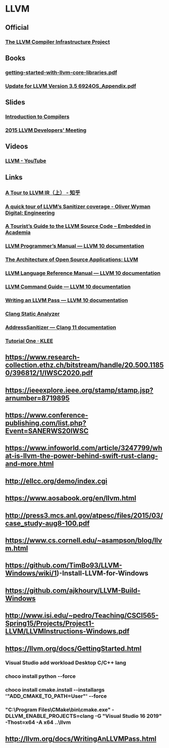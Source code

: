 # LLVM
## Official
### [The LLVM Compiler Infrastructure Project](https://llvm.org/)
## Books
### [getting-started-with-llvm-core-libraries.pdf](https://org.computer/dist/pdf/getting-started-with-llvm-core-libraries.pdf)
### [Update for LLVM Version 3.5 6924OS_Appendix.pdf ](https://static.packt-cdn.com/downloads/6924OS_Appendix.pdf)
## Slides
### [Introduction to Compilers](https://www.cs.umd.edu/class/fall2018/cmsc430/slides/xx-llvm.pdf)
### [2015 LLVM Developers' Meeting](https://llvm.org/devmtg/2015-10/)
## Videos
### [LLVM - YouTube](https://www.youtube.com/channel/UCv2_41bSAa5Y_8BacJUZfjQ)
## Links
### [A Tour to LLVM IR（上） - 知乎](https://zhuanlan.zhihu.com/p/66793637)
### [A quick tour of LLVM’s Sanitizer coverage - Oliver Wyman Digital: Engineering](https://tech.labs.oliverwyman.com/blog/2017/10/04/a-quick-tour-of-llvms-sanitizer-coverage/)
### [A Tourist’s Guide to the LLVM Source Code – Embedded in Academia](https://blog.regehr.org/archives/1453)
### [LLVM Programmer’s Manual — LLVM 10 documentation](https://llvm.org/docs/ProgrammersManual.html)
### [The Architecture of Open Source Applications: LLVM](http://www.aosabook.org/en/llvm.html)
### [LLVM Language Reference Manual — LLVM 10 documentation](http://llvm.org/docs/LangRef.html)
### [LLVM Command Guide — LLVM 10 documentation](https://llvm.org/docs/CommandGuide/)
### [Writing an LLVM Pass — LLVM 10 documentation](http://llvm.org/docs/WritingAnLLVMPass.html#quick-start-writing-hello-world)
### [Clang Static Analyzer](http://clang-analyzer.llvm.org/)
### [AddressSanitizer — Clang 11 documentation](https://clang.llvm.org/docs/AddressSanitizer.html)
### [Tutorial One · KLEE](http://klee.github.io/tutorials/testing-function/)

## https://www.research-collection.ethz.ch/bitstream/handle/20.500.11850/396812/1/IWSC2020.pdf

## https://ieeexplore.ieee.org/stamp/stamp.jsp?arnumber=8719895

## https://www.conference-publishing.com/list.php?Event=SANERWS20IWSC

## https://www.infoworld.com/article/3247799/what-is-llvm-the-power-behind-swift-rust-clang-and-more.html

## http://ellcc.org/demo/index.cgi

## https://www.aosabook.org/en/llvm.html

## http://press3.mcs.anl.gov/atpesc/files/2015/03/case_study-aug8-100.pdf

## https://www.cs.cornell.edu/~asampson/blog/llvm.html

## https://github.com/TimBo93/LLVM-Windows/wiki/1)-Install-LLVM-for-Windows

## https://github.com/ajkhoury/LLVM-Build-Windows

## http://www.isi.edu/~pedro/Teaching/CSCI565-Spring15/Projects/Project1-LLVM/LLVMInstructions-Windows.pdf

## https://llvm.org/docs/GettingStarted.html

### Visual Studio add workload Desktop C/C++ lang
### choco install python --force
### choco install cmake.install --installargs '"ADD_CMAKE_TO_PATH=User"' --force
### "C:\Program Files\CMake\bin\cmake.exe" -DLLVM_ENABLE_PROJECTS=clang  -G "Visual Studio 16 2019" -Thost=x64 -A x64 ..\llvm

## http://llvm.org/docs/WritingAnLLVMPass.html
